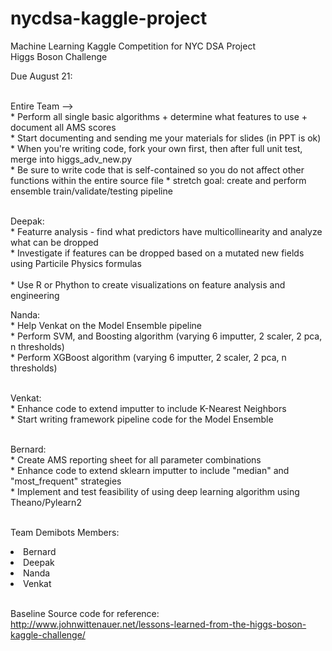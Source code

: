 # nycdsa-kaggle-project
Machine Learning Kaggle Competition for NYC DSA Project<br>
Higgs Boson Challenge

Due August 21:<br><br>
  
  Entire Team --><br> 
    * Perform all single basic algorithms + determine what features to use + document all AMS scores<br>
    * Start documenting and sending me your materials for slides (in PPT is ok)<br>
    * When you're writing code, fork your own first, then after full unit test, merge into higgs_adv_new.py<br>
    * Be sure to write code that is self-contained so you do not affect other functions within the entire source file
    * stretch goal: create and perform ensemble train/validate/testing pipeline<br><br>

  Deepak:<br>
    * Featurre analysis - find what predictors have multicollinearity and analyze what can be dropped<br>
    * Investigate if features can be dropped based on a mutated new fields using Particile Physics formulas<br><br>
    * Use R or Phython to create visualizations on feature analysis and engineering

  Nanda:<br>
    * Help Venkat on the Model Ensemble pipeline<br>
    * Perform SVM, and Boosting algorithm (varying 6 imputter, 2 scaler, 2 pca, n thresholds)<br>
    * Perform XGBoost algorithm (varying 6 imputter, 2 scaler, 2 pca, n thresholds)<br><br>

  Venkat:<br>
    * Enhance code to extend imputter to include K-Nearest Neighbors<br>
    * Start writing framework pipeline code for the Model Ensemble<br><br>
  
  Bernard:<br>
    * Create AMS reporting sheet for all parameter combinations<br>
    * Enhance code to extend sklearn imputter to include "median" and "most_frequent" strategies<br>
    * Implement and test feasibility of using deep learning algorithm using Theano/Pylearn2<br><br>

Team Demibots Members:<br>
  <li>Bernard</li>
  <li>Deepak</li>
  <li>Nanda</li>
  <li>Venkat</li>
<br>

Baseline Source code for reference:<br>
http://www.johnwittenauer.net/lessons-learned-from-the-higgs-boson-kaggle-challenge/
